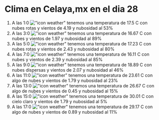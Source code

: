 # Clima en Celaya,mx en el dia 28

1. A las 1:0 !["icon weather"](http://openweathermap.org/img/w/04n.png) tenemos una temperatura de 17.5 C con nubes rotas y  vientos de 4.19 y nubosidad al 53%
1. A las 3:0 !["icon weather"](http://openweathermap.org/img/w/04n.png) tenemos una temperatura de 16.67 C con nubes y  vientos de 1.97 y nubosidad al 89%
1. A las 5:0 !["icon weather"](http://openweathermap.org/img/w/04n.png) tenemos una temperatura de 17.23 C con nubes rotas y  vientos de 2.43 y nubosidad al 80%
1. A las 7:0 !["icon weather"](http://openweathermap.org/img/w/04n.png) tenemos una temperatura de 16.11 C con nubes y  vientos de 2.39 y nubosidad al 85%
1. A las 9:0 !["icon weather"](http://openweathermap.org/img/w/03d.png) tenemos una temperatura de 18.89 C con nubes dispersas y  vientos de 2.07 y nubosidad al 46%
1. A las 11:0 !["icon weather"](http://openweathermap.org/img/w/02d.png) tenemos una temperatura de 23.61 C con algo de nubes y  vientos de 1.79 y nubosidad al 23%
1. A las 13:0 !["icon weather"](http://openweathermap.org/img/w/02d.png) tenemos una temperatura de 26.67 C con algo de nubes y  vientos de 0.45 y nubosidad al 15%
1. A las 15:0 !["icon weather"](http://openweathermap.org/img/w/01d.png) tenemos una temperatura de 30.01 C con cielo claro y  vientos de 1.79 y nubosidad al 5%
1. A las 17:0 !["icon weather"](http://openweathermap.org/img/w/02d.png) tenemos una temperatura de 29.17 C con algo de nubes y  vientos de 0.89 y nubosidad al 11%
